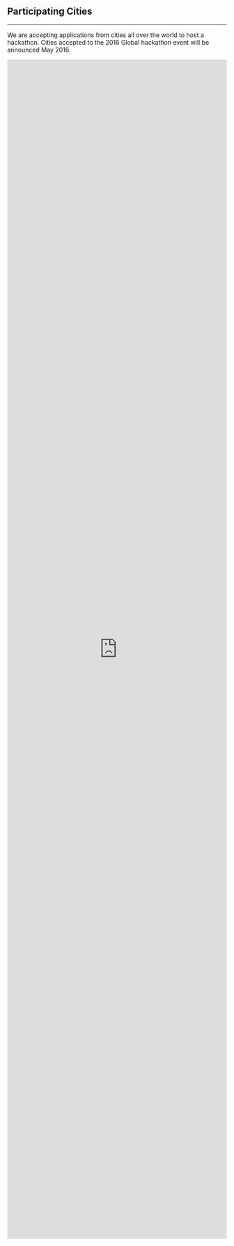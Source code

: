 ## Participating Cities
---

We are accepting applications from cities all over the world to host a hackathon. Cities accepted to the 2016 Global hackathon event will be announced May 2016.

<iframe src="https://docs.google.com/a/leadnet.org/forms/d/12yP-YnMN203s5tAgmYUhREMXd3Qz4ezpq27a2icliWE/viewform?embedded=true" width="100%" height="2700" frameborder="0" marginheight="0" marginwidth="0">Loading...</iframe>



